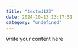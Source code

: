 ```yaml
---
title: "testmd123"
date: 2024-10-13 13:17:51
category: "undefined"
---
```


write your content here
